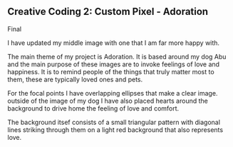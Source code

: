 ## Creative Coding 2: Custom Pixel - Adoration


Final

I have updated my middle image with one that I am far more happy with.

The main theme of my project is Adoration. It is based around my dog Abu and the main purpose of these images are to invoke feelings of love and happiness. It is to remind people of the things that truly matter most to them, these are typically loved ones and pets.

For the focal points I have overlapping ellipses that make a clear image. outside of the image of my dog I have also placed hearts around the background to drive home the feeling of love and comfort.

The background itsef consists of a small triangular pattern with diagonal lines striking through them on a light red background that also represents love.

